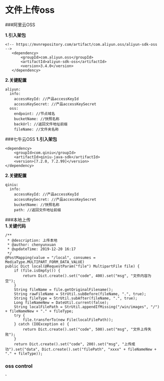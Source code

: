 # 文件上传oss
###阿里云OSS

  **1.引入架包**


    <!-- https://mvnrepository.com/artifact/com.aliyun.oss/aliyun-sdk-oss -->
       <dependency>
           <groupId>com.aliyun.oss</groupId>
           <artifactId>aliyun-sdk-oss</artifactId>
           <version>3.4.0</version>
       </dependency>
       
 **2.关键配置**  
 
    aliyun:
      info:
        accessKeyId: //产品accessKeyId
        accessKeySecret: //产品accessKeySecret
      oss:
        endpoint: //节点域名
        bucketName: //快照名称
        backUrl: //返回文件地址前缀
        fileName: //文件夹名称
       

###七牛云OSS
**1.引入架包**

    <dependency>
        <groupId>com.qiniu</groupId>
        <artifactId>qiniu-java-sdk</artifactId>
        <version>[7.2.0, 7.2.99]</version>
    </dependency>

**2.关键配置**  
 
    qiniu:
      info:
        accessKeyId: //产品accessKeyId
        accessKeySecret: //产品accessKeySecret
        bucketName: //快照名称
        path: //返回文件地址前缀
    
###本地上传  
**1.关键代码**
    
    /**
     * @description: 上传本地
     * @author: chenyunxuan
     * @updateTime: 2019-12-20 16:17
     */
    @PostMapping(value = "/local", consumes = MediaType.MULTIPART_FORM_DATA_VALUE)
    public Dict local(@RequestParam("file") MultipartFile file) {
        if (file.isEmpty()) {
            return Dict.create().set("code", 400).set("msg", "文件内容为空");
        }
        String fileName = file.getOriginalFilename();
        String rawFileName = StrUtil.subBefore(fileName, ".", true);
        String fileType = StrUtil.subAfter(fileName, ".", true);
        Long fileNameNew = DateUtil.current(false);
        String localFilePath = StrUtil.appendIfMissing("/win/images", "/") + fileNameNew + "." + fileType;
        try {
            file.transferTo(new File(localFilePath));
        } catch (IOException e) {
            return Dict.create().set("code", 500).set("msg", "文件上传失败");
        }
        return Dict.create().set("code", 200).set("msg", "上传成功").set("data", Dict.create().set("filePath", "xxxx" + fileNameNew + "." + fileType));

### oss control
**`**